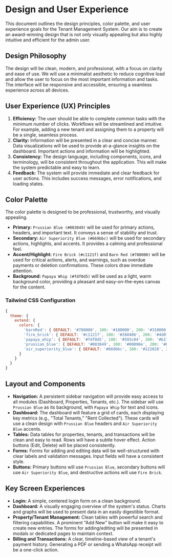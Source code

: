 # Design and User Experience

This document outlines the design principles, color palette, and user experience goals for the Tenant Management System. Our aim is to create an award-winning design that is not only visually appealing but also highly intuitive and efficient for the admin user.

## Design Philosophy

The design will be clean, modern, and professional, with a focus on clarity and ease of use. We will use a minimalist aesthetic to reduce cognitive load and allow the user to focus on the most important information and tasks. The interface will be responsive and accessible, ensuring a seamless experience across all devices.

## User Experience (UX) Principles

1.  **Efficiency:** The user should be able to complete common tasks with the minimum number of clicks. Workflows will be streamlined and intuitive. For example, adding a new tenant and assigning them to a property will be a single, seamless process.
2.  **Clarity:** Information will be presented in a clear and concise manner. Data visualizations will be used to provide at-a-glance insights on the dashboard. Important actions and information will be highlighted.
3.  **Consistency:** The design language, including components, icons, and terminology, will be consistent throughout the application. This will make the system predictable and easy to learn.
4.  **Feedback:** The system will provide immediate and clear feedback for user actions. This includes success messages, error notifications, and loading states.

## Color Palette

The color palette is designed to be professional, trustworthy, and visually appealing.

- **Primary:** `Prussian Blue (#003049)` will be used for primary actions, headers, and important text. It conveys a sense of stability and trust.
- **Secondary:** `Air Superiority Blue (#669bbc)` will be used for secondary actions, highlights, and accents. It provides a calming and professional feel.
- **Accent/Highlight:** `Fire Brick (#c1121f)` and `Barn Red (#780000)` will be used for critical actions, alerts, and warnings, such as overdue payments or deletion confirmations. These colors draw immediate attention.
- **Background:** `Papaya Whip (#fdf0d5)` will be used as a light, warm background color, providing a pleasant and easy-on-the-eyes canvas for the content.

### Tailwind CSS Configuration

```javascript
{
  theme: {
    extend: {
      colors: {
        'barnRed': { DEFAULT: '#780000', 100: '#180000', 200: '#310000', 300: '#490000', 400: '#620000', 500: '#780000', 600: '#c80000', 700: '#ff1616', 800: '#ff6464', 900: '#ffb1b1' },
        'fire_brick': { DEFAULT: '#c1121f', 100: '#260406', 200: '#4d070c', 300: '#730b12', 400: '#990e17', 500: '#c1121f', 600: '#eb2330', 700: '#f05a64', 800: '#f59198', 900: '#fac8cb' },
        'papaya_whip': { DEFAULT: '#fdf0d5', 100: '#593c04', 200: '#b17908', 300: '#f5ae22', 400: '#f9cf7b', 500: '#fdf0d5', 600: '#fdf2dc', 700: '#fef5e5', 800: '#fef9ed', 900: '#fffcf6' },
        'prussian_blue': { DEFAULT: '#003049', 100: '#00090e', 200: '#00131d', 300: '#001c2b', 400: '#002539', 500: '#003049', 600: '#00679f', 700: '#00a0f7', 800: '#50c2ff', 900: '#a7e0ff' },
        'air_superiority_blue': { DEFAULT: '#669bbc', 100: '#122028', 200: '#233f51', 300: '#355f79', 400: '#477fa2', 500: '#669bbc', 600: '#85afc9', 700: '#a4c3d7', 800: '#c2d7e4', 900: '#e1ebf2' }
      }
    }
  }
}
```

## Layout and Components

- **Navigation:** A persistent sidebar navigation will provide easy access to all modules (Dashboard, Properties, Tenants, etc.). The sidebar will use `Prussian Blue` as its background, with `Papaya Whip` for text and icons.
- **Dashboard:** The dashboard will feature a grid of cards, each displaying key metrics (e.g., "Total Tenants," "Rent Collected"). These cards will use a clean design with `Prussian Blue` headers and `Air Superiority Blue` accents.
- **Tables:** Data tables for properties, tenants, and transactions will be clean and easy to read. Rows will have a subtle hover effect. Action buttons (Edit, Delete) will be placed consistently.
- **Forms:** Forms for adding and editing data will be well-structured with clear labels and validation messages. Input fields will have a consistent style.
- **Buttons:** Primary buttons will use `Prussian Blue`, secondary buttons will use `Air Superiority Blue`, and destructive actions will use `Fire Brick`.

## Key Screen Experiences

- **Login:** A simple, centered login form on a clean background.
- **Dashboard:** A visually engaging overview of the system's status. Charts and graphs will be used to present data in an easily digestible format.
- **Property/Tenant Management:** Clean tables with powerful search and filtering capabilities. A prominent "Add New" button will make it easy to create new entries. The forms for adding/editing will be presented in modals or dedicated pages to maintain context.
- **Billing and Transactions:** A clear, timeline-based view of a tenant's payment history. Generating a PDF or sending a WhatsApp receipt will be a one-click action.
